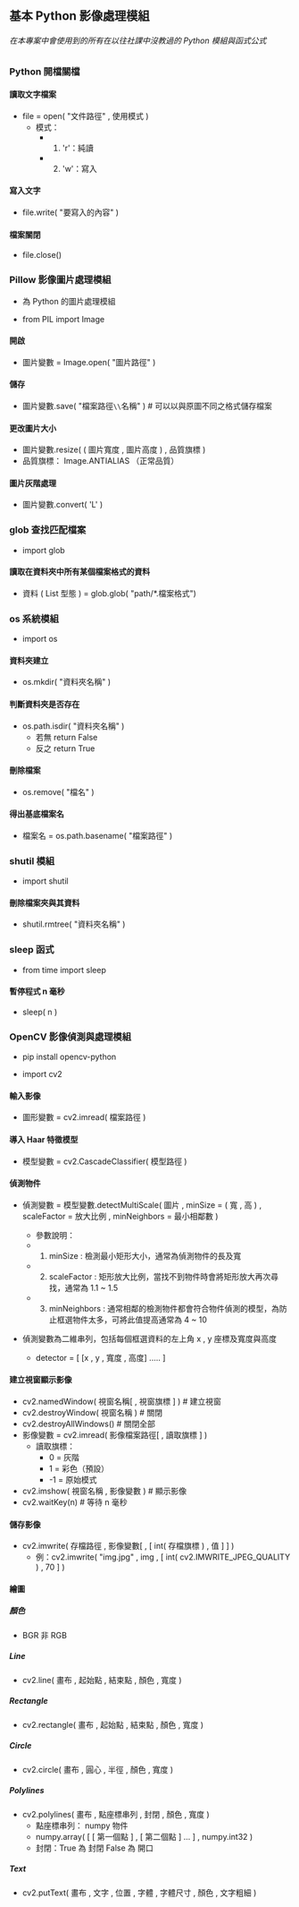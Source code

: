 ## 基本 Python 影像處理模組

###### 在本專案中會使用到的所有在以往社課中沒教過的 Python 模組與函式公式

### Python 開檔關檔

#### 讀取文字檔案

- file = open( "文件路徑" , 使用模式 )
  - 模式：
    - 1. 'r'：純讀
    - 2. 'w'：寫入

#### 寫入文字

- file.write( "要寫入的內容" )

#### 檔案關閉

- file.close()

### Pillow 影像圖片處理模組

- 為 Python 的圖片處理模組

- from PIL import Image

#### 開啟

- 圖片變數 = Image.open( "圖片路徑" )

#### 儲存

- 圖片變數.save( "檔案路徑`\\`名稱" ) # 可以以與原圖不同之格式儲存檔案

#### 更改圖片大小

- 圖片變數.resize( ( 圖片寬度 , 圖片高度 ) , 品質旗標 )
- 品質旗標： Image.ANTIALIAS （正常品質）

#### 圖片灰階處理

- 圖片變數.convert( 'L' )

### glob 查找匹配檔案

- import glob

#### 讀取在資料夾中所有某個檔案格式的資料

- 資料 ( List 型態 ) = glob.glob( "path/*.檔案格式")

### os 系統模組

- import os

#### 資料夾建立

- os.mkdir( "資料夾名稱" )

#### 判斷資料夾是否存在

- os.path.isdir( "資料夾名稱" )
  - 若無 return False
  - 反之 return True
  
#### 刪除檔案

- os.remove( "檔名" )

#### 得出基底檔案名

- 檔案名 = os.path.basename( "檔案路徑" )

### shutil 模組

- import shutil

#### 刪除檔案夾與其資料

- shutil.rmtree( "資料夾名稱" )

### sleep 函式

- from time import sleep

#### 暫停程式 n 毫秒

- sleep( n )

### OpenCV 影像偵測與處理模組

- pip install opencv-python

- import cv2

#### 輸入影像

- 圖形變數 = cv2.imread( 檔案路徑 )

#### 導入 Haar 特徵模型

- 模型變數 = cv2.CascadeClassifier( 模型路徑 )

#### 偵測物件

- 偵測變數 = 模型變數.detectMultiScale( 圖片 , minSize = ( 寬 , 高 ) , scaleFactor = 放大比例 , minNeighbors = 最小相鄰數 )
  - 參數說明：
  - 1. minSize : 檢測最小矩形大小，通常為偵測物件的長及寬
  - 2. scaleFactor : 矩形放大比例，當找不到物件時會將矩形放大再次尋找，通常為 1.1 ~ 1.5
  - 3. minNeighbors : 通常相鄰的檢測物件都會符合物件偵測的模型，為防止框選物件太多，可將此值提高通常為 4 ~ 10 

- 偵測變數為二維串列，包括每個框選資料的左上角 x , y 座標及寬度與高度
  - detector = [ [x , y , 寬度 , 高度] ..... ]

#### 建立視窗顯示影像

- cv2.namedWindow( 視窗名稱[ , 視窗旗標 ] ) # 建立視窗
- cv2.destroyWindow( 視窗名稱 ) # 關閉
- cv2.destroyAllWindows() # 關閉全部
- 影像變數 = cv2.imread( 影像檔案路徑[ , 讀取旗標 ] ) 
  - 讀取旗標：
    - 0  = 灰階
    - 1  = 彩色（預設）
    - -1 = 原始模式
- cv2.imshow( 視窗名稱 , 影像變數 ) # 顯示影像
- cv2.waitKey(n) # 等待 n 毫秒

#### 儲存影像

- cv2.imwrite( 存檔路徑 , 影像變數[ , [ int( 存檔旗標 ) , 值 ] ] )
  - 例：cv2.imwrite( "img.jpg" , img , [ int( cv2.IMWRITE_JPEG_QUALITY ) , 70 ] )

#### 繪圖

##### 顏色

- BGR 非 RGB

##### Line

- cv2.line( 畫布 , 起始點 , 結束點 , 顏色 , 寬度 )

##### Rectangle

- cv2.rectangle( 畫布 , 起始點 , 結束點 , 顏色 , 寬度 )

##### Circle

- cv2.circle( 畫布 , 圓心 , 半徑 , 顏色 , 寬度 )

##### Polylines

- cv2.polylines( 畫布 , 點座標串列 , 封閉 , 顏色 , 寬度 )
    - 點座標串列： numpy 物件 
    - numpy.array( [ [ 第一個點 ] , [ 第二個點 ] ... ] , numpy.int32 )
    - 封閉：True 為 封閉 False 為 開口

##### Text

-  cv2.putText( 畫布 , 文字 , 位置 , 字體 , 字體尺寸 , 顏色 , 文字粗細 )